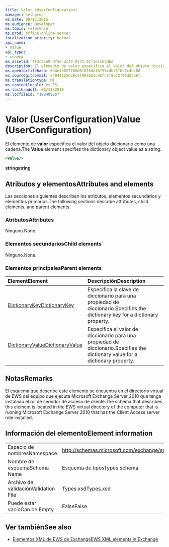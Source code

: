 ```yaml
---
title: Valor (UserConfiguration)
manager: sethgros
ms.date: 09/17/2015
ms.audience: Developer
ms.topic: reference
ms.prod: office-online-server
localization_priority: Normal
api_name:
- Value
api_type:
- schema
ms.assetid: 4f3c54e9-df5e-4cf4-8171-91f1e1cb2dbd
description: El elemento de valor especifica el valor del objeto diccionario como una cadena.
ms.openlocfilehash: 6d4e1b027760d0f8f6da16f97cdb45f0c7c4bc88
ms.sourcegitcommit: 34041125dc8c5f993b21cebfc4f8b72f0fd2cb6f
ms.translationtype: MT
ms.contentlocale: es-ES
ms.lasthandoff: 06/11/2018
ms.locfileid: "19840955"
---
```

# <a name="value-userconfiguration"></a><span data-ttu-id="0575e-103">Valor (UserConfiguration)</span><span class="sxs-lookup"><span data-stu-id="0575e-103">Value (UserConfiguration)</span></span>

<span data-ttu-id="0575e-104">El elemento de **valor** especifica el valor del objeto diccionario como una cadena.</span><span class="sxs-lookup"><span data-stu-id="0575e-104">The **Value** element specifies the dictionary object value as a string.</span></span> 
  
```xml
<Value/>
```

<span data-ttu-id="0575e-105">**string**</span><span class="sxs-lookup"><span data-stu-id="0575e-105">**string**</span></span>

## <a name="attributes-and-elements"></a><span data-ttu-id="0575e-106">Atributos y elementos</span><span class="sxs-lookup"><span data-stu-id="0575e-106">Attributes and elements</span></span>

<span data-ttu-id="0575e-107">Las secciones siguientes describen los atributos, elementos secundarios y elementos primarios.</span><span class="sxs-lookup"><span data-stu-id="0575e-107">The following sections describe attributes, child elements, and parent elements.</span></span>
  
### <a name="attributes"></a><span data-ttu-id="0575e-108">Atributos</span><span class="sxs-lookup"><span data-stu-id="0575e-108">Attributes</span></span>

<span data-ttu-id="0575e-109">Ninguno.</span><span class="sxs-lookup"><span data-stu-id="0575e-109">None.</span></span>
  
### <a name="child-elements"></a><span data-ttu-id="0575e-110">Elementos secundarios</span><span class="sxs-lookup"><span data-stu-id="0575e-110">Child elements</span></span>

<span data-ttu-id="0575e-111">Ninguno.</span><span class="sxs-lookup"><span data-stu-id="0575e-111">None.</span></span>
  
### <a name="parent-elements"></a><span data-ttu-id="0575e-112">Elementos principales</span><span class="sxs-lookup"><span data-stu-id="0575e-112">Parent elements</span></span>

|<span data-ttu-id="0575e-113">**Element**</span><span class="sxs-lookup"><span data-stu-id="0575e-113">**Element**</span></span>|<span data-ttu-id="0575e-114">**Descripción**</span><span class="sxs-lookup"><span data-stu-id="0575e-114">**Description**</span></span>|
|:-----|:-----|
|[<span data-ttu-id="0575e-115">DictionaryKey</span><span class="sxs-lookup"><span data-stu-id="0575e-115">DictionaryKey</span></span>](dictionarykey.md) <br/> |<span data-ttu-id="0575e-116">Especifica la clave de diccionario para una propiedad de diccionario.</span><span class="sxs-lookup"><span data-stu-id="0575e-116">Specifies the dictionary key for a dictionary property.</span></span>  <br/> |
|[<span data-ttu-id="0575e-117">DictionaryValue</span><span class="sxs-lookup"><span data-stu-id="0575e-117">DictionaryValue</span></span>](dictionaryvalue.md) <br/> |<span data-ttu-id="0575e-118">Especifica el valor de diccionario para una propiedad de diccionario.</span><span class="sxs-lookup"><span data-stu-id="0575e-118">Specifies the dictionary value for a dictionary property.</span></span>  <br/> |
   
## <a name="remarks"></a><span data-ttu-id="0575e-119">Notas</span><span class="sxs-lookup"><span data-stu-id="0575e-119">Remarks</span></span>

<span data-ttu-id="0575e-120">El esquema que describe este elemento se encuentra en el directorio virtual de EWS del equipo que ejecuta Microsoft Exchange Server 2010 que tenga instalado el rol de servidor de acceso de cliente.</span><span class="sxs-lookup"><span data-stu-id="0575e-120">The schema that describes this element is located in the EWS virtual directory of the computer that is running Microsoft Exchange Server 2010 that has the Client Access server role installed.</span></span>
  
## <a name="element-information"></a><span data-ttu-id="0575e-121">Información del elemento</span><span class="sxs-lookup"><span data-stu-id="0575e-121">Element information</span></span>

|||
|:-----|:-----|
|<span data-ttu-id="0575e-122">Espacio de nombres</span><span class="sxs-lookup"><span data-stu-id="0575e-122">Namespace</span></span>  <br/> |http://schemas.microsoft.com/exchange/services/2006/types  <br/> |
|<span data-ttu-id="0575e-123">Nombre de esquema</span><span class="sxs-lookup"><span data-stu-id="0575e-123">Schema Name</span></span>  <br/> |<span data-ttu-id="0575e-124">Esquema de tipos</span><span class="sxs-lookup"><span data-stu-id="0575e-124">Types schema</span></span>  <br/> |
|<span data-ttu-id="0575e-125">Archivo de validación</span><span class="sxs-lookup"><span data-stu-id="0575e-125">Validation File</span></span>  <br/> |<span data-ttu-id="0575e-126">Types.xsd</span><span class="sxs-lookup"><span data-stu-id="0575e-126">Types.xsd</span></span>  <br/> |
|<span data-ttu-id="0575e-127">Puede estar vacío</span><span class="sxs-lookup"><span data-stu-id="0575e-127">Can be Empty</span></span>  <br/> |<span data-ttu-id="0575e-128">False</span><span class="sxs-lookup"><span data-stu-id="0575e-128">False</span></span>  <br/> |
   
## <a name="see-also"></a><span data-ttu-id="0575e-129">Ver también</span><span class="sxs-lookup"><span data-stu-id="0575e-129">See also</span></span>

- [<span data-ttu-id="0575e-130">Elementos XML de EWS de Exchange</span><span class="sxs-lookup"><span data-stu-id="0575e-130">EWS XML elements in Exchange</span></span>](ews-xml-elements-in-exchange.md)

